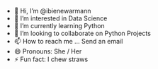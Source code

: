 - 👋 Hi, I’m @ibienewarmann
- 👀 I’m interested in Data Science
- 🌱 I’m currently learning Python
- 💞️ I’m looking to collaborate on Python Projects
- 📫 How to reach me ... Send an email
- 😄 Pronouns: She / Her
- ⚡ Fun fact: I chew straws 

<!---
ibienewarmann/ibienewarmann is a ✨ special ✨ repository because its `README.md` (this file) appears on your GitHub profile.
You can click the Preview link to take a look at your changes.
--->
